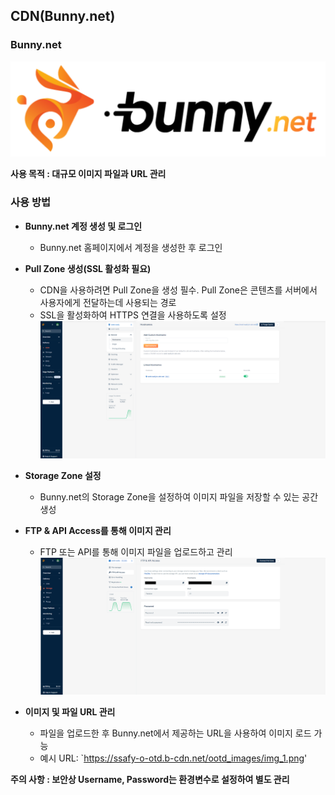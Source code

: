 ## CDN(Bunny.net)

### Bunny.net
![Bunny](/exec/resources/Bunny1.png)

**사용 목적 : 대규모 이미지 파일과 URL 관리**

### 사용 방법
- **Bunny.net 계정 생성 및 로그인**
   - Bunny.net 홈페이지에서 계정을 생성한 후 로그인

- **Pull Zone 생성(SSL 활성화 필요)**
   - CDN을 사용하려면 Pull Zone을 생성 필수. Pull Zone은 콘텐츠를 서버에서 사용자에게 전달하는데 사용되는 경로
   - SSL을 활성화하여 HTTPS 연결을 사용하도록 설정
![Bunny](/exec/resources/Bunny2.png)

- **Storage Zone 설정**
   - Bunny.net의 Storage Zone을 설정하여 이미지 파일을 저장할 수 있는 공간 생성

- **FTP & API Access를 통해 이미지 관리**
   - FTP 또는 API를 통해 이미지 파일을 업로드하고 관리
![Bunny](/exec/resources/Bunny3.png)

- **이미지 및 파일 URL 관리**
   - 파일을 업로드한 후 Bunny.net에서 제공하는 URL을 사용하여 이미지 로드 가능
   - 예시 URL: `https://ssafy-o-otd.b-cdn.net/ootd_images/img_1.png'


**주의 사항 : 보안상 Username, Password는 환경변수로 설정하여 별도 관리**